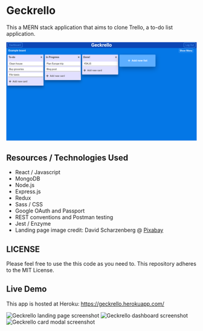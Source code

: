 # Geckrello

This a MERN stack application that aims to clone Trello, a to-do list application.

![Geckrello board page screenshot](https://raw.githubusercontent.com/DanielJWagener/geckrello/master/client/public/img/screenshotForREADME.png)

## Resources / Technologies Used

- React / Javascript
- MongoDB
- Node.js
- Express.js
- Redux
- Sass / CSS
- Google OAuth and Passport
- REST conventions and Postman testing
- Jest / Enzyme
- Landing page image credit: David Scharzenberg @ [Pixabay](https://pixabay.com/photos/business-computer-mobile-smartphone-2846221/)

## LICENSE

Please feel free to use the this code as you need to. This repository adheres to the MIT License.

## Live Demo

This app is hosted at Heroku: https://geckrello.herokuapp.com/


![Geckrello landing page screenshot](https://user-images.githubusercontent.com/19884641/97692216-de6b4580-1a75-11eb-8d66-8991c62d1da7.png)
![Geckrello dashboard screenshot](https://user-images.githubusercontent.com/19884641/97692245-e88d4400-1a75-11eb-8fe1-2e2c8add20ba.png)
![Geckrello card modal screenshot](https://user-images.githubusercontent.com/19884641/97692259-eaef9e00-1a75-11eb-9b4d-a8acbafa0b3e.png)
